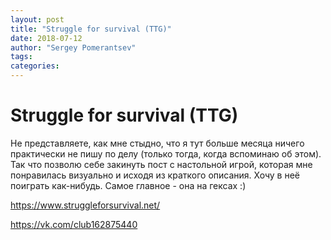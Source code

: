 ```yaml
---
layout: post
title: "Struggle for survival (TTG)"
date: 2018-07-12
author: "Sergey Pomerantsev"
tags:
categories:
---
```


# Struggle for survival (TTG)

Не представляете, как мне стыдно, что я тут больше месяца ничего практически не пишу по делу (только тогда, когда вспоминаю об этом).
Так что позволю себе закинуть пост с настольной игрой, которая мне понравилась визуально и исходя из краткого описания.
Хочу в неё поиграть как-нибудь.
Самое главное - она на гексах :)

https://www.struggleforsurvival.net/

https://vk.com/club162875440
